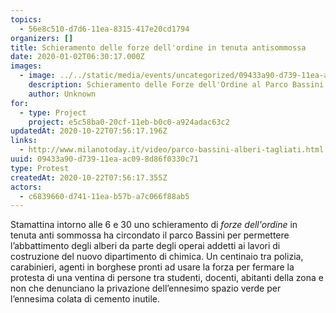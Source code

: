 ```yaml
---
topics:
  - 56e8c510-d7d6-11ea-8315-417e20cd1794
organizers: []
title: Schieramento delle forze dell'ordine in tenuta antisommossa
date: 2020-01-02T06:30:17.000Z
images:
  - image: ../../static/media/events/uncategorized/09433a90-d739-11ea-ac09-8d86f0330c71/2020-01-02-polizia.jpg
    description: Schieramento delle Forze dell'Ordine al Parco Bassini
    author: Unknown
for:
  - type: Project
    project: e5c58ba0-20cf-11eb-b0c0-a924adac63c2
updatedAt: 2020-10-22T07:56:17.196Z
links:
  - http://www.milanotoday.it/video/parco-bassini-alberi-tagliati.html
uuid: 09433a90-d739-11ea-ac09-8d86f0330c71
type: Protest
createdAt: 2020-10-22T07:56:17.355Z
actors:
  - c6839660-d741-11ea-b57b-a7c066f88ab5
---
```


Stamattina intorno alle 6 e 30 uno schieramento di _forze dell'ordine_ in tenuta anti sommossa ha circondato il parco Bassini per permettere l’abbattimento degli alberi da parte degli operai addetti ai lavori di costruzione del nuovo dipartimento di chimica. Un centinaio tra polizia, carabinieri, agenti in borghese pronti ad usare la forza per fermare la protesta di una ventina di persone tra studenti, docenti, abitanti della zona e non che denunciano la privazione dell’ennesimo spazio verde per l’ennesima colata di cemento inutile.
